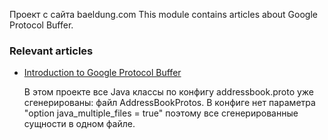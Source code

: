 Проект с сайта baeldung.com
This module contains articles about Google Protocol Buffer.

### Relevant articles

- [Introduction to Google Protocol Buffer](https://www.baeldung.com/google-protocol-buffer)

  В этом проекте все Java классы по конфигу addressbook.proto уже сгенерированы: файл AddressBookProtos. 
  В конфиге нет параметра "option java_multiple_files = true" поэтому все сгенерированные сущности в одном файле. 
